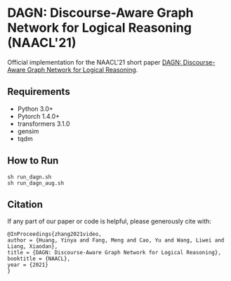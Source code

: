 # DAGN: Discourse-Aware Graph Network for Logical Reasoning (NAACL'21)

Official implementation for the NAACL'21 short paper [DAGN: Discourse-Aware Graph Network for Logical Reasoning](https://arxiv.org/abs/2103.14349). 


## Requirements
* Python 3.0+
* Pytorch 1.4.0+
* transformers 3.1.0
* gensim
* tqdm


## How to Run
```
sh run_dagn.sh
sh run_dagn_aug.sh
```

## Citation
If any part of our paper or code is helpful, please generously cite with:
```
@InProceedings{zhang2021video,
author = {Huang, Yinya and Fang, Meng and Cao, Yu and Wang, Liwei and Liang, Xiaodan},
title = {DAGN: Discourse-Aware Graph Network for Logical Reasoning},
booktitle = {NAACL},
year = {2021}
} 
```
